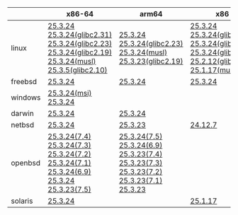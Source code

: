 ||x86-64|arm64|x86|ppc64le|armv7|armel|
| --- | --- | --- | --- | --- | --- | --- |
|linux|[25.3.24](https://github.com/roswell/sbcl_head/releases/download/25.3.24/sbcl-25.3.24-x86-64-linux-binary.tar.bz2)<br />[25.3.24(glibc2.31)](https://github.com/roswell/sbcl_head/releases/download/25.3.24/sbcl-25.3.24-x86-64-linux-glibc2.31-binary.tar.bz2)<br />[25.3.24(glibc2.23)](https://github.com/roswell/sbcl_head/releases/download/25.3.24/sbcl-25.3.24-x86-64-linux-glibc2.23-binary.tar.bz2)<br />[25.3.24(glibc2.19)](https://github.com/roswell/sbcl_head/releases/download/25.3.24/sbcl-25.3.24-x86-64-linux-glibc2.19-binary.tar.bz2)<br />[25.3.24(musl)](https://github.com/roswell/sbcl_head/releases/download/25.3.24/sbcl-25.3.24-x86-64-linux-musl-binary.tar.bz2)<br />[25.3.5(glibc2.10)](https://github.com/roswell/sbcl_head/releases/download/25.3.5/sbcl-25.3.5-x86-64-linux-glibc2.10-binary.tar.bz2)<br />|[25.3.24](https://github.com/roswell/sbcl_head/releases/download/25.3.24/sbcl-25.3.24-arm64-linux-binary.tar.bz2)<br />[25.3.24(glibc2.23)](https://github.com/roswell/sbcl_head/releases/download/25.3.24/sbcl-25.3.24-arm64-linux-glibc2.23-binary.tar.bz2)<br />[25.3.24(musl)](https://github.com/roswell/sbcl_head/releases/download/25.3.24/sbcl-25.3.24-arm64-linux-musl-binary.tar.bz2)<br />[25.3.23(glibc2.19)](https://github.com/roswell/sbcl_head/releases/download/25.3.23/sbcl-25.3.23-arm64-linux-glibc2.19-binary.tar.bz2)<br />|[25.3.24](https://github.com/roswell/sbcl_head/releases/download/25.3.24/sbcl-25.3.24-x86-linux-binary.tar.bz2)<br />[25.3.24(glibc2.31)](https://github.com/roswell/sbcl_head/releases/download/25.3.24/sbcl-25.3.24-x86-linux-glibc2.31-binary.tar.bz2)<br />[25.3.24(glibc2.23)](https://github.com/roswell/sbcl_head/releases/download/25.3.24/sbcl-25.3.24-x86-linux-glibc2.23-binary.tar.bz2)<br />[25.3.24(glibc2.19)](https://github.com/roswell/sbcl_head/releases/download/25.3.24/sbcl-25.3.24-x86-linux-glibc2.19-binary.tar.bz2)<br />[25.2.12(glibc2.10)](https://github.com/roswell/sbcl_head/releases/download/25.2.12/sbcl-25.2.12-x86-linux-glibc2.10-binary.tar.bz2)<br />[25.1.17(musl)](https://github.com/roswell/sbcl_head/releases/download/25.1.17/sbcl-25.1.17-x86-linux-musl-binary.tar.bz2)<br />|[25.3.24](https://github.com/roswell/sbcl_head/releases/download/25.3.24/sbcl-25.3.24-ppc64le-linux-binary.tar.bz2)<br />[25.3.24(glibc2.23)](https://github.com/roswell/sbcl_head/releases/download/25.3.24/sbcl-25.3.24-ppc64le-linux-glibc2.23-binary.tar.bz2)<br />[25.3.23(glibc2.19)](https://github.com/roswell/sbcl_head/releases/download/25.3.23/sbcl-25.3.23-ppc64le-linux-glibc2.19-binary.tar.bz2)<br />|[25.3.23](https://github.com/roswell/sbcl_head/releases/download/25.3.23/sbcl-25.3.23-armv7-linux-binary.tar.bz2)<br />|[25.1.17](https://github.com/roswell/sbcl_head/releases/download/25.1.17/sbcl-25.1.17-armel-linux-binary.tar.bz2)<br />|
|freebsd|[25.3.24](https://github.com/roswell/sbcl_head/releases/download/25.3.24/sbcl-25.3.24-x86-64-freebsd-binary.tar.bz2)<br />|[25.3.24](https://github.com/roswell/sbcl_head/releases/download/25.3.24/sbcl-25.3.24-arm64-freebsd-binary.tar.bz2)<br />|[25.3.24](https://github.com/roswell/sbcl_head/releases/download/25.3.24/sbcl-25.3.24-x86-freebsd-binary.tar.bz2)<br />||||
|windows|[25.3.24(msi)](https://github.com/roswell/sbcl_head/releases/download/25.3.24/sbcl-25.3.24-x86-64-windows-binary.msi)<br />[25.3.24](https://github.com/roswell/sbcl_head/releases/download/25.3.24/sbcl-25.3.24-x86-64-windows-binary.tar.bz2)<br />||||||
|darwin|[25.3.24](https://github.com/roswell/sbcl_head/releases/download/25.3.24/sbcl-25.3.24-x86-64-darwin-binary.tar.bz2)<br />|[25.3.24](https://github.com/roswell/sbcl_head/releases/download/25.3.24/sbcl-25.3.24-arm64-darwin-binary.tar.bz2)<br />|||||
|netbsd|[25.3.24](https://github.com/roswell/sbcl_head/releases/download/25.3.24/sbcl-25.3.24-x86-64-netbsd-binary.tar.bz2)<br />|[25.3.23](https://github.com/roswell/sbcl_head/releases/download/25.3.23/sbcl-25.3.23-arm64-netbsd-binary.tar.bz2)<br />|[24.12.7](https://github.com/roswell/sbcl_head/releases/download/24.12.7/sbcl-24.12.7-x86-netbsd-binary.tar.bz2)<br />||||
|openbsd|[25.3.24(7.4)](https://github.com/roswell/sbcl_head/releases/download/25.3.24/sbcl-25.3.24-x86-64-openbsd-7.4-binary.tar.bz2)<br />[25.3.24(7.3)](https://github.com/roswell/sbcl_head/releases/download/25.3.24/sbcl-25.3.24-x86-64-openbsd-7.3-binary.tar.bz2)<br />[25.3.24(7.2)](https://github.com/roswell/sbcl_head/releases/download/25.3.24/sbcl-25.3.24-x86-64-openbsd-7.2-binary.tar.bz2)<br />[25.3.24(7.1)](https://github.com/roswell/sbcl_head/releases/download/25.3.24/sbcl-25.3.24-x86-64-openbsd-7.1-binary.tar.bz2)<br />[25.3.24(6.9)](https://github.com/roswell/sbcl_head/releases/download/25.3.24/sbcl-25.3.24-x86-64-openbsd-6.9-binary.tar.bz2)<br />[25.3.24](https://github.com/roswell/sbcl_head/releases/download/25.3.24/sbcl-25.3.24-x86-64-openbsd-binary.tar.bz2)<br />[25.3.23(7.5)](https://github.com/roswell/sbcl_head/releases/download/25.3.23/sbcl-25.3.23-x86-64-openbsd-7.5-binary.tar.bz2)<br />|[25.3.24(7.5)](https://github.com/roswell/sbcl_head/releases/download/25.3.24/sbcl-25.3.24-arm64-openbsd-7.5-binary.tar.bz2)<br />[25.3.24(6.9)](https://github.com/roswell/sbcl_head/releases/download/25.3.24/sbcl-25.3.24-arm64-openbsd-6.9-binary.tar.bz2)<br />[25.3.23(7.4)](https://github.com/roswell/sbcl_head/releases/download/25.3.23/sbcl-25.3.23-arm64-openbsd-7.4-binary.tar.bz2)<br />[25.3.23(7.3)](https://github.com/roswell/sbcl_head/releases/download/25.3.23/sbcl-25.3.23-arm64-openbsd-7.3-binary.tar.bz2)<br />[25.3.23(7.2)](https://github.com/roswell/sbcl_head/releases/download/25.3.23/sbcl-25.3.23-arm64-openbsd-7.2-binary.tar.bz2)<br />[25.3.23(7.1)](https://github.com/roswell/sbcl_head/releases/download/25.3.23/sbcl-25.3.23-arm64-openbsd-7.1-binary.tar.bz2)<br />[25.3.23](https://github.com/roswell/sbcl_head/releases/download/25.3.23/sbcl-25.3.23-arm64-openbsd-binary.tar.bz2)<br />|||||
|solaris|[25.3.24](https://github.com/roswell/sbcl_head/releases/download/25.3.24/sbcl-25.3.24-x86-64-solaris-binary.tar.bz2)<br />||[25.1.17](https://github.com/roswell/sbcl_head/releases/download/25.1.17/sbcl-25.1.17-x86-solaris-binary.tar.bz2)<br />||||
